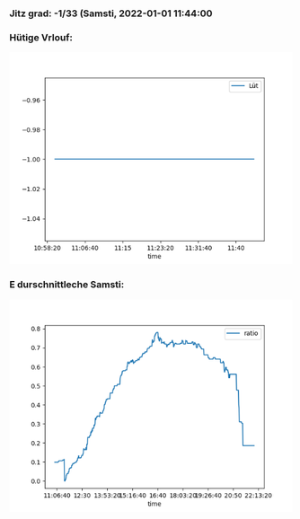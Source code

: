 ### Jitz grad: -1/33 (Samsti, 2022-01-01 11:44:00

### Hütige Vrlouf:
![Graph](Today.png)

### E durschnittleche Samsti:
![Graph](Samsti.png)